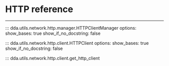 # HTTP reference

-----

::: dda.utils.network.http.manager.HTTPClientManager
    options:
      show_bases: true
      show_if_no_docstring: false

::: dda.utils.network.http.client.HTTPClient
    options:
      show_bases: true
      show_if_no_docstring: false

::: dda.utils.network.http.client.get_http_client
